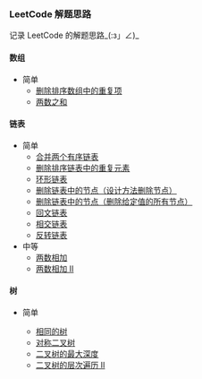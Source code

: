 ### LeetCode 解题思路  

记录 LeetCode 的解题思路_(:з」∠)_  

#### 数组   

- 简单   
    - [删除排序数组中的重复项](https://github.com/ttuy111/Note/blob/master/notes/leetCode/LeetCode-26.md)
    - [两数之和](https://github.com/ttuy111/Note/blob/master/notes/leetCode/LeetCode-1.md)

#### 链表  

- 简单
    - [合并两个有序链表](https://github.com/ttuy111/Note/blob/master/notes/leetCode/LeetCode-21.md)
    - [删除排序链表中的重复元素](https://github.com/ttuy111/Note/blob/master/notes/leetCode/LeetCode-83.md)
    - [环形链表](https://github.com/ttuy111/Note/blob/master/notes/leetCode/LeetCode-141.md)
    - [删除链表中的节点（设计方法删除节点）](https://github.com/ttuy111/Note/blob/master/notes/leetCode/LeetCode-237.md)
    - [删除链表中的节点（删除给定值的所有节点）](https://github.com/ttuy111/Note/blob/master/notes/leetCode/LeetCode-203.md)  
    - [回文链表](https://github.com/ttuy111/Note/blob/master/notes/leetCode/234.md)
    - [相交链表](https://github.com/ttuy111/Note/blob/master/notes/leetCode/160.md)
    - [反转链表](https://github.com/ttuy111/Note/blob/master/notes/leetCode/206.md)
- 中等 
    - [两数相加](https://github.com/ttuy111/Note/blob/master/notes/leetCode/2.md)
    - [两数相加 II](https://github.com/ttuy111/Note/blob/master/notes/leetCode/445.md)


#### 树  
- 简单  

    - [相同的树](https://github.com/ttuy111/Note/blob/master/notes/leetCode/100.md)
    - [对称二叉树](https://github.com/ttuy111/Note/blob/master/notes/leetCode/101.md)  
    - [二叉树的最大深度](https://github.com/ttuy111/Note/blob/master/notes/leetCode/104.md)
    - [二叉树的层次遍历 II](https://github.com/ttuy111/Note/blob/master/notes/leetCode/107.md)